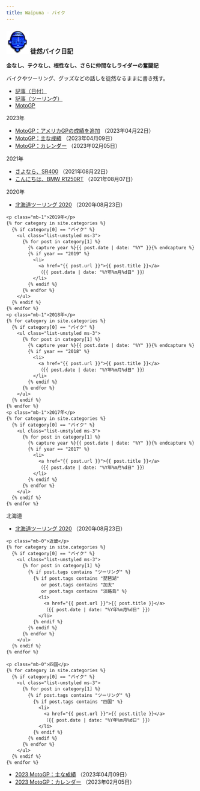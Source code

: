 ```yaml
---
title: Waipuna - バイク
---
```

### <img src="assets/images/face.png" height="60"> 徒然バイク日記

**金なし、テクなし、根性なし、さらに仲間なしライダーの奮闘記**

バイクやツーリング、グッズなどの話しを徒然なるままに書き残す。

<ul class="nav nav-tabs mb-2">
  <li class="nav-item">
    <a class="nav-link link-dark active" data-bs-toggle="tab" href="#post-date" aria-controls="post-date" aria-selected="true">記事（日付）</a>
  </li>
  <li class="nav-item">
    <a class="nav-link link-dark" data-bs-toggle="tab" href="#post-touring" aria-controls="post-touring" aria-selected="false">記事（ツーリング）</a>
  </li>
  <li class="nav-item">
    <a class="nav-link link-dark" data-bs-toggle="tab" href="#motogp" aria-controls="motogp" aria-selected="false">MotoGP</a>
  </li>
</ul>
<div class="tab-content">
  <div class="tab-pane fade show active" id="post-date">

<p class="mb-1">2023年</p>
<ul class="list-unstyled ms-3 mb-1">
<li><a href="pages/moto-2023gp.html">MotoGP：アメリカGPの成績を追加</a> （2023年04月22日）</li>
<li><a href="pages/moto-2023gp.html">MotoGP：主な成績</a> （2023年04月09日）</li>
<li><a href="pages/moto-2023gp.html">MotoGP：カレンダー</a> （2023年02月05日）</li>
</ul>

<p class="mb-1">2021年</p>
<ul class="list-unstyled ms-3 mb-1">
<li><a href="pages/moto-byesr.html">さよなら、SR400</a> （2021年08月22日）</li>
<li><a href="pages/moto-hellobmw.html">こんにちは、BMW R1250RT</a> （2021年08月07日）</li>
</ul>

<p class="mb-1">2020年</p>
<ul class="list-unstyled ms-3 mb-1">
<li><a href="pages/moto-HT2020.html">北海道ツーリング 2020</a> （2020年08月23日）</li>
</ul>

    <p class="mb-1">2019年</p>
    {% for category in site.categories %}
      {% if category[0] == "バイク" %}
        <ul class="list-unstyled ms-3">
          {% for post in category[1] %}
            {% capture year %}{{ post.date | date: "%Y" }}{% endcapture %}
            {% if year == "2019" %}
              <li>
                <a href="{{ post.url }}">{{ post.title }}</a>
                （{{ post.date | date: "%Y年%m月%d日" }}）
              </li>
            {% endif %}
          {% endfor %}
        </ul>
      {% endif %}
    {% endfor %}
    <p class="mb-1">2018年</p>
    {% for category in site.categories %}
      {% if category[0] == "バイク" %}
        <ul class="list-unstyled ms-3">
          {% for post in category[1] %}
            {% capture year %}{{ post.date | date: "%Y" }}{% endcapture %}
            {% if year == "2018" %}
              <li>
                <a href="{{ post.url }}">{{ post.title }}</a>
                （{{ post.date | date: "%Y年%m月%d日" }}）
              </li>
            {% endif %}
          {% endfor %}
        </ul>
      {% endif %}
    {% endfor %}
    <p class="mb-1">2017年</p>
    {% for category in site.categories %}
      {% if category[0] == "バイク" %}
        <ul class="list-unstyled ms-3">
          {% for post in category[1] %}
            {% capture year %}{{ post.date | date: "%Y" }}{% endcapture %}
            {% if year == "2017" %}
              <li>
                <a href="{{ post.url }}">{{ post.title }}</a>
                （{{ post.date | date: "%Y年%m月%d日" }}）
              </li>
            {% endif %}
          {% endfor %}
        </ul>
      {% endif %}
    {% endfor %}
  </div>
  <div class="tab-pane fade" id="post-touring">
<p class="mb-0">北海道</p>
<ul class="list-unstyled ms-3 mb-1">
<li><a href="pages/moto-HT2020.html">北海道ツーリング 2020</a> （2020年08月23日）</li>
</ul>

    <p class="mb-0">近畿</p>
    {% for category in site.categories %}
      {% if category[0] == "バイク" %}
        <ul class="list-unstyled ms-3">
          {% for post in category[1] %}
            {% if post.tags contains "ツーリング" %}
              {% if post.tags contains "琵琶湖"
                 or post.tags contains "加太"
                 or post.tags contains "淡路島" %}
                <li>
                  <a href="{{ post.url }}">{{ post.title }}</a>
                  （{{ post.date | date: "%Y年%m月%d日" }}）
                </li>
              {% endif %}
            {% endif %}
          {% endfor %}
        </ul>
      {% endif %}
    {% endfor %}

    <p class="mb-0">四国</p>
    {% for category in site.categories %}
      {% if category[0] == "バイク" %}
        <ul class="list-unstyled ms-3">
          {% for post in category[1] %}
            {% if post.tags contains "ツーリング" %}
              {% if post.tags contains "四国" %}
                <li>
                  <a href="{{ post.url }}">{{ post.title }}</a>
                  （{{ post.date | date: "%Y年%m月%d日" }}）
                </li>
              {% endif %}
            {% endif %}
          {% endfor %}
        </ul>
      {% endif %}
    {% endfor %}
  </div>
  <div class="tab-pane fade" id="motogp">
    <ul class="list-unstyled ms-3">
      <li><a href="pages/moto-2023gp.html">2023 MotoGP：主な成績</a> （2023年04月09日）</li>
      <li><a href="pages/moto-2023gp.html">2023 MotoGP：カレンダー</a> （2023年02月05日）</li>
    </ul>
  </div>
</div>
